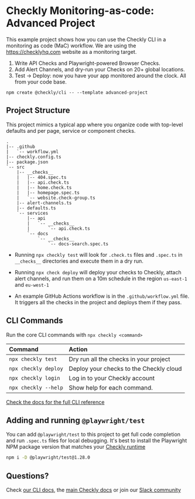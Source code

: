 # Checkly Monitoring-as-code: Advanced Project

This example project shows how you can use the Checkly CLI in a monitoring as code (MaC) workflow. We are using the
https://checklyhq.com website as a monitoring target.

1. Write API Checks and Playwright-powered Browser Checks.
2. Add Alert Channels, and dry-run your Checks on 20+ global locations.
3. Test -> Deploy: now you have your app monitored around the clock. All from your code base.

```
npm create @checkly/cli -- --template advanced-project
```

## Project Structure

This project mimics a typical app where you organize code with top-level defaults and per page, service or component checks.

```
.
|-- .github
|   `-- workflow.yml
|-- checkly.config.ts
|-- package.json
`-- src
    |-- __checks__
    |   |-- 404.spec.ts
    |   |-- api.check.ts
    |   |-- home.check.ts 
    |   |-- homepage.spec.ts     
    |   `-- website.check-group.ts
    |-- alert-channels.ts
    |-- defaults.ts
    `-- services
        |-- api
        |   `-- __checks__        
        |       `-- api.check.ts
        `-- docs
            `-- __checks__
                `-- docs-search.spec.ts

```

- Running `npx checkly test` will look for `.check.ts` files and `.spec.ts` in `__checks__` directories and execute them in a dry run.

- Running `npx check deploy` will deploy your checks to Checkly, attach alert channels, and run them on a 10m schedule in the 
region `us-east-1` and `eu-west-1`

- An example GitHub Actions workflow is in the `.github/workflow.yml` file. It triggers all the checks in the project and deploys
them if they pass.

## CLI Commands

Run the core CLI commands with `npx checkly <command>` 

| Command              | Action                                           |
|:---------------------|:-------------------------------------------------|
| `npx checkly test`   | Dry run all the checks in your project           |
| `npx checkly deploy` | Deploy your checks to the Checkly cloud          |
| `npx checkly login`  | Log in to your Checkly account                   |
| `npx checkly --help` | Show help for each command.                      |

[Check the docs for the full CLI reference](https://www.checklyhq.com/docs/cli/command-line-reference/)

## Adding and running `@playwright/test`

You can add `@playwright/test` to this project to get full code completion and run `.spec.ts` files for local debugging.
It's best to install the Playwright NPM package version that matches your [Checkly runtime](https://www.checklyhq.com/docs/cli/npm-packages/)

```bash
npm i -D @playwright/test@1.28.0
```

## Questions?

Check [our CLI docs](https://github.com/checkly/checkly-cli), the [main Checkly docs](https://checklyhq.com/docs) or 
join our [Slack community](https://checklyhq.com/slack)
